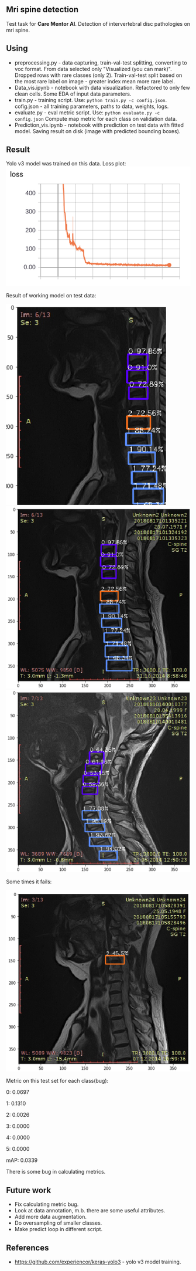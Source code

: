 
## Mri spine detection
Test task for **Care Mentor AI**. Detection of intervertebral disc pathologies on mri spine.
## Using
- preprocessing.py - data capturing, train-val-test splitting, converting to voc format.
From data selected only "Visualized (you can mark)". Dropped rows with rare classes (only 2). Train-val-test split based on the most rare label on image - greater index mean more rare label. 
- Data_vis.ipynb - notebook with data visualization. Refactored to only few clean cells. Some EDA of input data parameters.
- train.py - training script. Use: ```python train.py -c config.json```. cofig.json - all training parameters, paths to data, weights, logs.
- evaluate.py - eval metric script. Use: ```python evaluate.py -c config.json``` Compute map metric for each class on validation data.
- Prediction_vis.ipynb - notebook with prediction on test data with fitted model. Saving result 
on disk (image with predicted bounding boxes).
## Result
Yolo v3 model was trained on this data. Loss plot:
<img src="imgs/loss.png">

Result of working model on test data:

<img src="imgs/img1.png">

<img src="imgs/img2.png">

<img src="imgs/img3.png">

Some times it fails:

<img src="imgs/img4.png">

Metric on this test set for each class(bug):

0: 0.0697

1: 0.1310

2: 0.0026

3: 0.0000

4: 0.0000

5: 0.0000

mAP: 0.0339

There is some bug in calculating metrics.

## Future work
- Fix calculating metric bug.
- Look at data annotation, m.b. there are some useful attributes.
- Add more data augmentation.
- Do oversampling of smaller classes.
- Make predict loop in different script.

## References
- https://github.com/experiencor/keras-yolo3 - yolo v3 model training.
